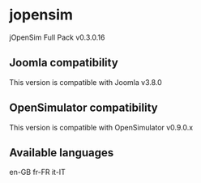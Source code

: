 # jopensim
jOpenSim Full Pack v0.3.0.16

## Joomla compatibility
This version is compatible with Joomla v3.8.0

## OpenSimulator compatibility
This version is compatible with OpenSimulator v0.9.0.x

## Available languages
en-GB
fr-FR
it-IT